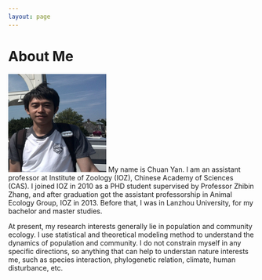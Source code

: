 ```yaml
---
layout: page
---
```


# About Me

<img src="/images/jasonansel3.jpg" class="floatpic" width="200" height="200">
My name is Chuan Yan.  I am an assistant professor at Institute of Zoology (IOZ), Chinese Academy of Sciences (CAS).
I joined IOZ in 2010 as a PHD student supervised by Professor Zhibin Zhang, and after graduation got the assistant professorship in Animal Ecology Group, IOZ in 2013.
Before that, I was in Lanzhou University, for my bachelor and master studies.

At present, my research interests generally lie in population and community ecology. I use statistical and theoretical modeling method to understand
the dynamics of population and community. I do not constrain myself in any specific directions, so anything that can help to understan nature interests me, 
such as species interaction, phylogenetic relation, climate, human disturbance, etc. 


[IOZ]: http://www.ioz.ac.cn


